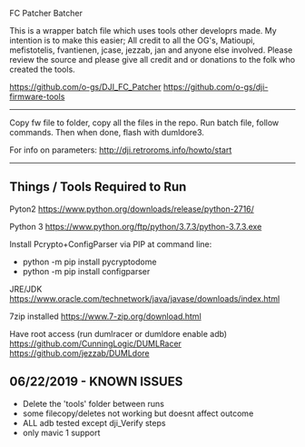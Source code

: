 FC Patcher Batcher                                                                              
                                       
This is a wrapper batch file which uses tools other developrs made. My intention is to make this easier; All credit to all the OG's, Matioupi, mefistotelis, fvantienen, jcase, jezzab, jan and anyone else involved. Please review the source and please give all credit and or donations to the folk who created the tools. 

https://github.com/o-gs/DJI_FC_Patcher
https://github.com/o-gs/dji-firmware-tools                                       
                                       
--------------------------------------------

Copy fw file to folder, copy all the files in the repo. Run batch file, follow commands. Then when done, flash with dumldore3.

For info on parameters: http://dji.retroroms.info/howto/start


--------------------------------------------------------------
Things / Tools Required to Run
--------------------------------------------------------------
Pyton2 https://www.python.org/downloads/release/python-2716/

Python 3 https://www.python.org/ftp/python/3.7.3/python-3.7.3.exe

Install Pcrypto+ConfigParser via PIP at command line:
  - python -m pip install pycryptodome
  - python -m pip install configparser

JRE/JDK https://www.oracle.com/technetwork/java/javase/downloads/index.html

7zip installed https://www.7-zip.org/download.html

Have root access (run dumlracer or dumldore enable adb) 
  https://github.com/CunningLogic/DUMLRacer
  https://github.com/jezzab/DUMLdore



06/22/2019 - KNOWN ISSUES
--------------------------------------------------------------
- Delete the 'tools' folder between runs
- some filecopy/deletes not working but doesnt affect outcome
- ALL adb tested except dji_Verify steps
- only mavic 1 support

